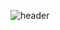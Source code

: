 
![header](https://capsule-render.vercel.app/api?type=wave&color=0:f7f5f5,100:282829&height=300&section=header&text=HELLO&fontSize=90&animation=fadeIn&fontColor=fff&fontAlignY=40)

